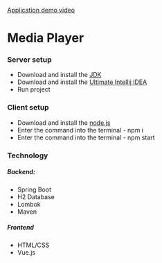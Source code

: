 [Application demo video](https://www.loom.com/share/52fa8330fb0943e08bae9695c980fb21)

# Media Player

### Server setup
* Download and install the [JDK](https://www.oracle.com/java/technologies/javase-downloads.html, "Download JDK") <br>
* Download and install the [Ultimate Intellij IDEA](https://www.jetbrains.com/ru-ru/idea/download/#section=windows) <br>
* Run project

### Client setup
* Download and install the [node.js](https://nodejs.org/uk/download/) <br>
* Enter the command into the terminal - npm i
* Enter the command into the terminal - npm start

### Technology

##### Backend:
* Spring Boot
* H2 Database
* Lombok
* Maven

##### Frontend
* HTML/CSS
* Vue.js
